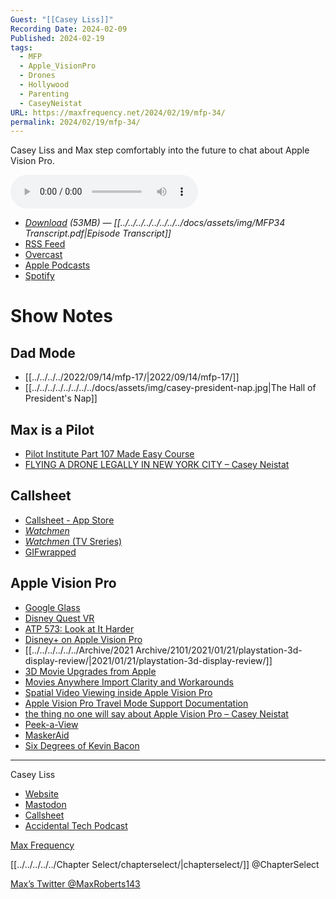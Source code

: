 ```yaml
---
Guest: "[[Casey Liss]]"
Recording Date: 2024-02-09
Published: 2024-02-19
tags:
  - MFP
  - Apple_VisionPro
  - Drones
  - Hollywood
  - Parenting
  - CaseyNeistat
URL: https://maxfrequency.net/2024/02/19/mfp-34/
permalink: 2024/02/19/mfp-34/
---
```

Casey Liss and Max step comfortably into the future to chat about Apple Vision Pro.

<audio controls>
  <source src="https://traffic.libsyn.com/maxfrequency/MFP34_Final.mp3">
</audio>

- *[Download](https://traffic.libsyn.com/maxfrequency/MFP34_Final.mp3) (53MB)  — [[../../../../../../../../docs/assets/img/MFP34 Transcript.pdf|Episode Transcript]]*
- [RSS Feed](https://maxfrequency.libsyn.com/rss)
- [Overcast](https://overcast.fm/itunes1557043396)
- [Apple Podcasts](https://podcasts.apple.com/us/podcast/the-max-frequency-podcast/id1557043396)
- [Spotify](https://open.spotify.com/show/3W1LwBNmhZ6s5QmQViWXKn)

# Show Notes
## Dad Mode

- [[../../../../2022/09/14/mfp-17/|2022/09/14/mfp-17/]]
- [[../../../../../../../../docs/assets/img/casey-president-nap.jpg|The Hall of President's Nap]]
## Max is a Pilot

- [Pilot Institute Part 107 Made Easy Course](https://pilotinstitute.com/course/part-107-remote-pilot/?gad_source=1)
- [FLYING A DRONE LEGALLY IN NEW YORK CITY – Casey Neistat](https://youtube.com/watch?v=pKUT5lY3Ew0)
## Callsheet

- [Callsheet - App Store](https://apps.apple.com/us/app/callsheet-find-cast-crew/id1672356376?platform=iphone)
- *[Watchmen](https://en.wikipedia.org/wiki/Watchmen#Adaptations)*
- [*Watchmen* (TV Sreries)](https://en.wikipedia.org/wiki/Watchmen_(TV_series))
- [GIFwrapped](https://gifwrapped.co)
## Apple Vision Pro

- [Google Glass](https://en.wikipedia.org/wiki/Google_Glass)
- [Disney Quest VR](https://www.roadtovr.com/end-of-an-era-disneyquest-first-vr-attraction-set-to-close/)
- [ATP 573: Look at It Harder](https://atp.fm/573)
- [Disney+ on Apple Vision Pro](https://thewaltdisneycompany.com/disney-apple-vision-pro/)
- [[../../../../../../Archive/2021 Archive/2101/2021/01/21/playstation-3d-display-review/|2021/01/21/playstation-3d-display-review/]]
- [3D Movie Upgrades from Apple](https://www.apple.com/newsroom/2024/01/apple-previews-new-entertainment-experiences-launching-with-apple-vision-pro/)
- [Movies Anywhere Import Clarity and Workarounds](https://www.reddit.com/r/VisionPro/comments/1aspxx7/how_to_upgrade_movies_imported_from_movies/)
- [Spatial Video Viewing inside Apple Vision Pro](https://youtube.com/watch?v=aReZHbTIhxg)
- [Apple Vision Pro Travel Mode Support Documentation](https://support.apple.com/en-us/HT214045)
- [the thing no one will say about Apple Vision Pro – Casey Neistat](https://youtube.com/watch?v=UvkgmyfMPks)
- [Peek-a-View](https://apps.apple.com/us/app/peek-a-view/id1491554407?ls=1)
- [MaskerAid](https://apps.apple.com/us/app/maskeraid/id1590163828)
- [Six Degrees of Kevin Bacon](https://en.wikipedia.org/wiki/Six_Degrees_of_Kevin_Bacon)

---
Casey Liss

- [Website](https://www.caseyliss.com/)
- [Mastodon](https://mastodon.social/@caseyliss)
- [Callsheet](https://apps.apple.com/us/app/callsheet-find-cast-crew/id1672356376?platform=iphone)
- [Accidental Tech Podcast](https://atp.fm/)

[Max Frequency](https://www.maxfrequency.net/)

[[../../../../../Chapter Select/chapterselect/|chapterselect/]] @ChapterSelect

[Max’s Twitter @MaxRoberts143](https://www.twitter.com/MaxRoberts143)